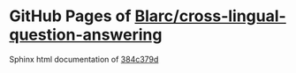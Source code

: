 GitHub Pages of [Blarc/cross-lingual-question-answering](https://github.com/Blarc/cross-lingual-question-answering.git)
===
Sphinx html documentation of [384c379d](https://github.com/Blarc/cross-lingual-question-answering/tree/384c379d443422d5b436c7865746a9a5909649bc)
